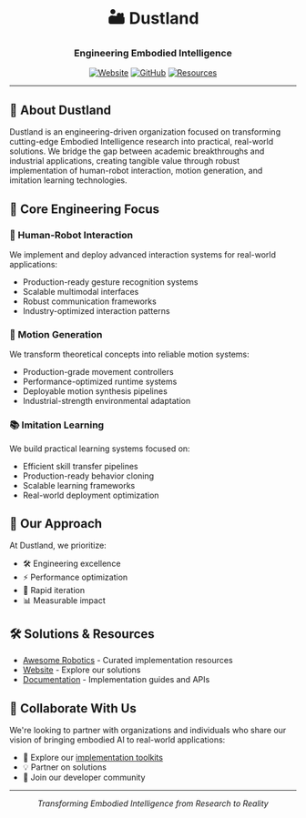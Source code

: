 <div align="center">
  
# 🏜️ Dustland

### Engineering Embodied Intelligence

[![Website](https://img.shields.io/badge/Website-dustland.ai-E6B17E?style=for-the-badge)](https://dustland.ai)
[![GitHub](https://img.shields.io/badge/GitHub-Dustland-2C3E50?style=for-the-badge&logo=github)](https://github.com/dustland)
[![Resources](https://img.shields.io/badge/Resources-Awesome%20Robitics-D35400?style=for-the-badge)](https://github.com/dustland/awesome-robotics)

---

</div>

## 🤖 About Dustland

Dustland is an engineering-driven organization focused on transforming cutting-edge Embodied Intelligence research into practical, real-world solutions. We bridge the gap between academic breakthroughs and industrial applications, creating tangible value through robust implementation of human-robot interaction, motion generation, and imitation learning technologies.

## 🌟 Core Engineering Focus

### 👥 Human-Robot Interaction
We implement and deploy advanced interaction systems for real-world applications:
- Production-ready gesture recognition systems
- Scalable multimodal interfaces
- Robust communication frameworks
- Industry-optimized interaction patterns

### 🔄 Motion Generation
We transform theoretical concepts into reliable motion systems:
- Production-grade movement controllers
- Performance-optimized runtime systems
- Deployable motion synthesis pipelines
- Industrial-strength environmental adaptation

### 📚 Imitation Learning
We build practical learning systems focused on:
- Efficient skill transfer pipelines
- Production-ready behavior cloning
- Scalable learning frameworks
- Real-world deployment optimization

## 🎯 Our Approach

At Dustland, we prioritize:
- 🛠️ Engineering excellence
- ⚡ Performance optimization
- 🔄 Rapid iteration
- 📊 Measurable impact

## 🛠️ Solutions & Resources

- [Awesome Robotics](https://github.com/dustland/awesome-robotics) - Curated implementation resources
- [Website](https://dustland.ai) - Explore our solutions
- [Documentation](https://docs.dustland.ai) - Implementation guides and APIs

## 🤝 Collaborate With Us

We're looking to partner with organizations and individuals who share our vision of bringing embodied AI to real-world applications:

- 🔧 Explore our [implementation toolkits](https://github.com/dustland)
- 💡 Partner on solutions
- 🤖 Join our developer community

<div align="center">

---

<i>Transforming Embodied Intelligence from Research to Reality</i>

</div>
